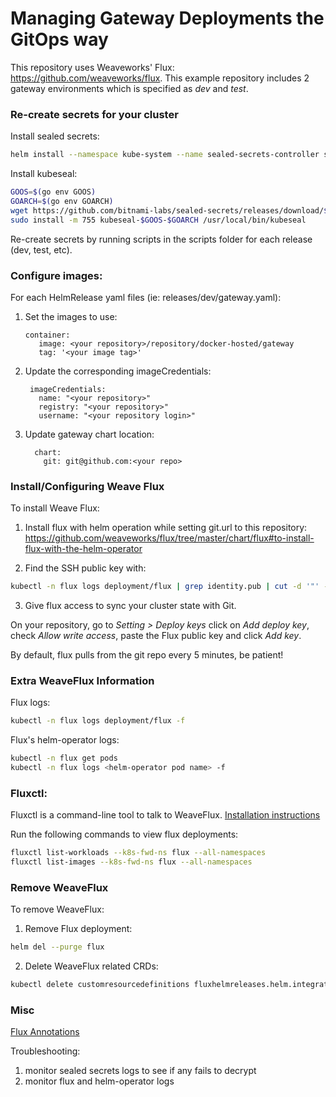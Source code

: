 # Managing Gateway Deployments the GitOps way

This repository uses Weaveworks' Flux: https://github.com/weaveworks/flux. This example repository includes 2 gateway environments which is specified as _dev_ and _test_.

### Re-create secrets for your cluster

Install sealed secrets:
```bash
helm install --namespace kube-system --name sealed-secrets-controller stable/sealed-secrets

```

Install kubeseal:
```bash
GOOS=$(go env GOOS)
GOARCH=$(go env GOARCH)
wget https://github.com/bitnami-labs/sealed-secrets/releases/download/$release/kubeseal-$GOOS-$GOARCH
sudo install -m 755 kubeseal-$GOOS-$GOARCH /usr/local/bin/kubeseal

```

Re-create secrets by running scripts in the scripts folder for each release (dev, test, etc).

### Configure images:
For each HelmRelease yaml files (ie: releases/dev/gateway.yaml):
1) Set the images to use:
   ```helmyaml
   container:
      image: <your repository>/repository/docker-hosted/gateway
      tag: '<your image tag>'
   ```
2) Update the corresponding imageCredentials:
   ```helmyaml
    imageCredentials:
      name: "<your repository>"
      registry: "<your repository>"
      username: "<your repository login>"
   ```
3) Update gateway chart location:
   ```helmyaml
     chart:
       git: git@github.com:<your repo>
   ```

### Install/Configuring Weave Flux

To install Weave Flux:

1) Install flux with helm operation while setting git.url to this repository: https://github.com/weaveworks/flux/tree/master/chart/flux#to-install-flux-with-the-helm-operator 

2) Find the SSH public key with:

```bash
kubectl -n flux logs deployment/flux | grep identity.pub | cut -d '"' -f2
```

3) Give flux access to sync your cluster state with Git.

On your repository, go to _Setting > Deploy keys_ click on _Add deploy key_, check _Allow write access_, paste the Flux public key and click _Add key_.

By default, flux pulls from the git repo every 5 minutes, be patient!

### Extra WeaveFlux Information

Flux logs:
```bash
kubectl -n flux logs deployment/flux -f
```
Flux's helm-operator logs:
```bash
kubectl -n flux get pods 
kubectl -n flux logs <helm-operator pod name> -f

```

### Fluxctl: 
Fluxctl is a command-line tool to talk to WeaveFlux. 
[Installation instructions](https://github.com/weaveworks/flux/blob/master/site/fluxctl.md)

Run the following commands to view flux deployments:
```bash
fluxctl list-workloads --k8s-fwd-ns flux --all-namespaces
fluxctl list-images --k8s-fwd-ns flux --all-namespaces
```

### Remove WeaveFlux

To remove WeaveFlux:

1) Remove Flux deployment:
```bash
helm del --purge flux
```

2) Delete WeaveFlux related CRDs:
```bash
kubectl delete customresourcedefinitions fluxhelmreleases.helm.integrations.flux.weave.works helmreleases.flux.weave.works
```

### Misc

[Flux Annotations](https://github.com/weaveworks/flux/blob/036221706f3ffdeb215a3a037b97573b7cf17008/site/fluxctl.md#using-annotations)

Troubleshooting:
1) monitor sealed secrets logs to see if any fails to decrypt
2) monitor flux and helm-operator logs 
